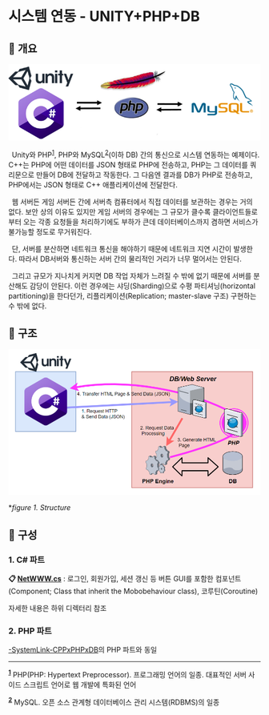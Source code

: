 # 시스템 연동 - UNITY+PHP+DB
## 📢 개요

 ![capture](https://github.com/kbm0996/-SystemLink-UNITYxPHPxDB/blob/master/JPG/figure0.png)

 Unity와 PHP<sup id="1">[1](#footnote1)</sup>, PHP와 MySQL<sup id="2">[2](#footnote2)</sup>(이하 DB) 간의 통신으로 시스템 연동하는 예제이다. C++는 PHP에 어떤 데이터를 JSON 형태로 PHP에 전송하고, PHP는 그 데이터를 쿼리문으로 만들어 DB에 전달하고 작동한다. 그 다음엔 결과를 DB가 PHP로 전송하고, PHP에서는 JSON 형태로 C++ 애플리케이션에 전달한다. 

 웹 서버든 게임 서버든 간에 서버측 컴퓨터에서 직접 데이터를 보관하는 경우는 거의 없다. 보안 상의 이유도 있지만 게임 서버의 경우에는 그 규모가 클수록 클라이언트들로부터 오는 각종 요청들을 처리하기에도 부하가 큰데 데이터베이스까지 겸하면 서비스가 불가능할 정도로 무거워진다.
 
 단, 서버를 분산하면 네트워크 통신을 해야하기 때문에 네트워크 지연 시간이 발생한다. 따라서 DB서버와 통신하는 서버 간의 물리적인 거리가 너무 멀어서는 안된다.

 그리고 규모가 지나치게 커지면 DB 작업 자체가 느려질 수 밖에 없기 때문에 서버를 분산해도 감당이 안된다. 이런 경우에는 샤딩(Sharding)으로 수평 파티셔닝(horizontal partitioning)을 한다던가, 리플리케이션(Replication; master-slave 구조) 구현하는 수 밖에 없다.  

## 📐 구조

  ![capture](https://github.com/kbm0996/-SystemLink-UNITYxPHPxDB/blob/master/JPG/figure1.PNG)
  
  **figure 1. Structure*
  
## 📑 구성

### 1. C# 파트

**📋 [NetWWW.cs](https://github.com/kbm0996/-SystemLink-UNITYxPHPxDB/tree/master/UnityTest/Assets)** : 로그인, 회원가입, 세션 갱신 등 버튼 GUI를 포함한 컴포넌트(Component; Class that inherit the Mobobehaviour class), 코루틴(Coroutine)

자세한 내용은 하위 디렉터리 참조

### 2. PHP 파트

[-SystemLink-CPPxPHPxDB](https://github.com/kbm0996/-SystemLink-CPPxPHPxDB)의 PHP 파트와 동일

---

<sup><b id="footnote1">[1](#1)</b></sup> PHP(PHP: Hypertext Preprocessor). 프로그래밍 언어의 일종. 대표적인 서버 사이드 스크립트 언어로 웹 개발에 특화된 언어

<sup><b id="footnote2">[2](#2)</b></sup> MySQL. 오픈 소스 관계형 데이터베이스 관리 시스템(RDBMS)의 일종
